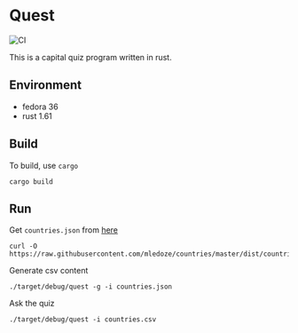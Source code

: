 # Quest

![CI](https://github.com/jostho/quest/workflows/CI/badge.svg)

This is a capital quiz program written in rust.

## Environment

* fedora 36
* rust 1.61

## Build

To build, use `cargo`

    cargo build

## Run

Get `countries.json` from [here](https://github.com/mledoze/countries)

    curl -O https://raw.githubusercontent.com/mledoze/countries/master/dist/countries.json

Generate csv content

    ./target/debug/quest -g -i countries.json

Ask the quiz

    ./target/debug/quest -i countries.csv
